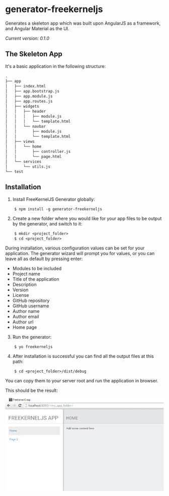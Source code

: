 ﻿# generator-freekerneljs
Generates a skeleton app which was built upon AngularJS as a framework, and Angular Material as the UI.

*Current version: 0.1.0*


The Skeleton App
----------------
It's a basic application in the following structure:

```
.
├── app
│   ├── index.html
│   ├── app.bootstrap.js
│   ├── app.module.js
│   ├── app.routes.js
│   ├── widgets
│   │   ├── header
│   │   │   ├── module.js
│   │   │   └── template.html
│   │   └── navbar
│   │       ├── module.js
│   │       └── template.html
│   ├── views
│   │   └── home
│   │       ├── controller.js
│   │       └── page.html
│   └── services
│       └── utils.js
└── test
```


Installation
------------

1) Install FreeKernelJS Generator globally: 
``` 
    $ npm install -g generator-freekerneljs 
```

2) Create a new folder where you would like for your app files to be output by the generator, and switch to it:
```
    $ mkdir <project_folder>
    $ cd <project_folder>
```
During installation, various configuration values can be set for your application. 
The generator wizard will prompt you for values, or you can leave all as default by pressing enter:
- Modules to be included
- Project name
- Title of the application
- Description
- Version
- License
- GitHub repository
- GitHub username
- Author name
- Author email
- Author url
- Home page

3) Run the generator:
``` 
    $ yo freekerneljs 
```

4) After installation is successful you can find all the output files at this path:
``` 
    $ cd <project_folder>/dist/debug
```
You can copy them to your server root and run the application in browser.

This should be the result:


<img src="docs\images\Clipboard01.png">
